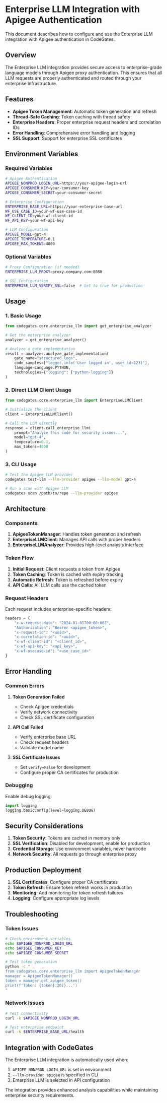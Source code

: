 # Enterprise LLM Integration with Apigee Authentication

This document describes how to configure and use the Enterprise LLM integration with Apigee authentication in CodeGates.

## Overview

The Enterprise LLM integration provides secure access to enterprise-grade language models through Apigee proxy authentication. This ensures that all LLM requests are properly authenticated and routed through your enterprise infrastructure.

## Features

- **Apigee Token Management**: Automatic token generation and refresh
- **Thread-Safe Caching**: Token caching with thread safety
- **Enterprise Headers**: Proper enterprise request headers and correlation IDs
- **Error Handling**: Comprehensive error handling and logging
- **SSL Support**: Support for enterprise SSL certificates

## Environment Variables

### Required Variables

```bash
# Apigee Authentication
APIGEE_NONPROD_LOGIN_URL=https://your-apigee-login-url
APIGEE_CONSUMER_KEY=your-consumer-key
APIGEE_CONSUMER_SECRET=your-consumer-secret

# Enterprise Configuration
ENTERPRISE_BASE_URL=https://your-enterprise-base-url
WF_USE_CASE_ID=your-wf-use-case-id
WF_CLIENT_ID=your-wf-client-id
WF_API_KEY=your-wf-api-key

# LLM Configuration
APIGEE_MODEL=gpt-4
APIGEE_TEMPERATURE=0.1
APIGEE_MAX_TOKENS=4000
```

### Optional Variables

```bash
# Proxy Configuration (if needed)
ENTERPRISE_LLM_PROXY=proxy.company.com:8080

# SSL Configuration
ENTERPRISE_LLM_VERIFY_SSL=false  # Set to true for production
```

## Usage

### 1. Basic Usage

```python
from codegates.core.enterprise_llm import get_enterprise_analyzer

# Get the enterprise analyzer
analyzer = get_enterprise_analyzer()

# Analyze a gate implementation
result = analyzer.analyze_gate_implementation(
    gate_name="structured_logs",
    code_samples=["logger.info('User logged in', user_id=123)"],
    language=Language.PYTHON,
    technologies={"logging": ["python-logging"]}
)
```

### 2. Direct LLM Client Usage

```python
from codegates.core.enterprise_llm import EnterpriseLLMClient

# Initialize the client
client = EnterpriseLLMClient()

# Call the LLM directly
response = client.call_enterprise_llm(
    prompt="Analyze this code for security issues...",
    model="gpt-4",
    temperature=0.1,
    max_tokens=4000
)
```

### 3. CLI Usage

```bash
# Test the Apigee LLM provider
codegates test-llm --llm-provider apigee --llm-model gpt-4

# Run a scan with Apigee LLM
codegates scan /path/to/repo --llm-provider apigee
```

## Architecture

### Components

1. **ApigeeTokenManager**: Handles token generation and refresh
2. **EnterpriseLLMClient**: Manages API calls with proper headers
3. **EnterpriseLLMAnalyzer**: Provides high-level analysis interface

### Token Flow

1. **Initial Request**: Client requests a token from Apigee
2. **Token Caching**: Token is cached with expiry tracking
3. **Automatic Refresh**: Token is refreshed before expiry
4. **API Calls**: All LLM calls use the cached token

### Request Headers

Each request includes enterprise-specific headers:

```python
headers = {
    "x-w-request-date": "2024-01-01T00:00:00Z",
    "Authorization": "Bearer <apigee_token>",
    "x-request-id": "<uuid>",
    "x-correlation-id": "<uuid>",
    "x-wf-client-id": "<client_id>",
    "x-wf-api-key": "<api_key>",
    "x-wf-usecase-id": "<use_case_id>"
}
```

## Error Handling

### Common Errors

1. **Token Generation Failed**
   - Check Apigee credentials
   - Verify network connectivity
   - Check SSL certificate configuration

2. **API Call Failed**
   - Verify enterprise base URL
   - Check request headers
   - Validate model name

3. **SSL Certificate Issues**
   - Set `verify=False` for development
   - Configure proper CA certificates for production

### Debugging

Enable debug logging:

```python
import logging
logging.basicConfig(level=logging.DEBUG)
```

## Security Considerations

1. **Token Security**: Tokens are cached in memory only
2. **SSL Verification**: Disabled for development, enable for production
3. **Credential Storage**: Use environment variables, never hardcode
4. **Network Security**: All requests go through enterprise proxy

## Production Deployment

1. **SSL Certificates**: Configure proper CA certificates
2. **Token Refresh**: Ensure token refresh works in production
3. **Monitoring**: Add monitoring for token refresh failures
4. **Logging**: Configure appropriate log levels

## Troubleshooting

### Token Issues

```bash
# Check environment variables
echo $APIGEE_NONPROD_LOGIN_URL
echo $APIGEE_CONSUMER_KEY
echo $APIGEE_CONSUMER_SECRET

# Test token generation
python -c "
from codegates.core.enterprise_llm import ApigeeTokenManager
manager = ApigeeTokenManager()
token = manager.get_apigee_token()
print(f'Token: {token[:20]}...')
"
```

### Network Issues

```bash
# Test connectivity
curl -k $APIGEE_NONPROD_LOGIN_URL

# Test enterprise endpoint
curl -k $ENTERPRISE_BASE_URL/health
```

## Integration with CodeGates

The Enterprise LLM integration is automatically used when:

1. `APIGEE_NONPROD_LOGIN_URL` is set in environment
2. `--llm-provider apigee` is specified in CLI
3. Enterprise LLM is selected in API configuration

The integration provides enhanced analysis capabilities while maintaining enterprise security requirements. 